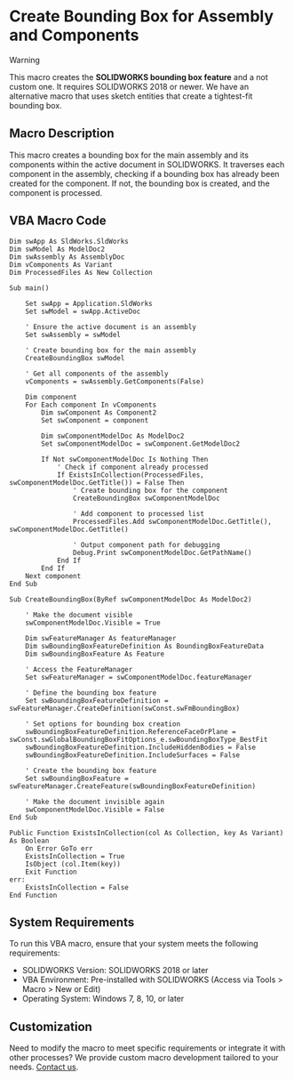 # Create Bounding Box for Assembly and Components


>[!WARNING]
> This macro creates the **SOLIDWORKS bounding box feature** and a not custom one. It requires SOLIDWORKS 2018 or newer. We have an alternative macro that uses sketch entities that create a tightest-fit bounding box.

## Macro Description

This macro creates a bounding box for the main assembly and its components within the active document in SOLIDWORKS. It traverses each component in the assembly, checking if a bounding box has already been created for the component. If not, the bounding box is created, and the component is processed.

## VBA Macro Code

```vbnet
Dim swApp As SldWorks.SldWorks
Dim swModel As ModelDoc2
Dim swAssembly As AssemblyDoc
Dim vComponents As Variant
Dim ProcessedFiles As New Collection

Sub main()

    Set swApp = Application.SldWorks
    Set swModel = swApp.ActiveDoc

    ' Ensure the active document is an assembly
    Set swAssembly = swModel
    
    ' Create bounding box for the main assembly
    CreateBoundingBox swModel
    
    ' Get all components of the assembly
    vComponents = swAssembly.GetComponents(False)
    
    Dim component
    For Each component In vComponents
        Dim swComponent As Component2
        Set swComponent = component
        
        Dim swComponentModelDoc As ModelDoc2
        Set swComponentModelDoc = swComponent.GetModelDoc2
        
        If Not swComponentModelDoc Is Nothing Then
            ' Check if component already processed
            If ExistsInCollection(ProcessedFiles, swComponentModelDoc.GetTitle()) = False Then
                ' Create bounding box for the component
                CreateBoundingBox swComponentModelDoc
                
                ' Add component to processed list
                ProcessedFiles.Add swComponentModelDoc.GetTitle(), swComponentModelDoc.GetTitle()
                
                ' Output component path for debugging
                Debug.Print swComponentModelDoc.GetPathName()
            End If
        End If
    Next component
End Sub

Sub CreateBoundingBox(ByRef swComponentModelDoc As ModelDoc2)
    
    ' Make the document visible
    swComponentModelDoc.Visible = True

    Dim swFeatureManager As featureManager
    Dim swBoundingBoxFeatureDefinition As BoundingBoxFeatureData
    Dim swBoundingBoxFeature As Feature
    
    ' Access the FeatureManager
    Set swFeatureManager = swComponentModelDoc.featureManager
    
    ' Define the bounding box feature
    Set swBoundingBoxFeatureDefinition = swFeatureManager.CreateDefinition(swConst.swFmBoundingBox)
    
    ' Set options for bounding box creation
    swBoundingBoxFeatureDefinition.ReferenceFaceOrPlane = swConst.swGlobalBoundingBoxFitOptions_e.swBoundingBoxType_BestFit
    swBoundingBoxFeatureDefinition.IncludeHiddenBodies = False
    swBoundingBoxFeatureDefinition.IncludeSurfaces = False
    
    ' Create the bounding box feature
    Set swBoundingBoxFeature = swFeatureManager.CreateFeature(swBoundingBoxFeatureDefinition)
    
    ' Make the document invisible again
    swComponentModelDoc.Visible = False
End Sub

Public Function ExistsInCollection(col As Collection, key As Variant) As Boolean
    On Error GoTo err
    ExistsInCollection = True
    IsObject (col.Item(key))
    Exit Function
err:
    ExistsInCollection = False
End Function

```


## System Requirements
To run this VBA macro, ensure that your system meets the following requirements:

- SOLIDWORKS Version: SOLIDWORKS 2018 or later
- VBA Environment: Pre-installed with SOLIDWORKS (Access via Tools > Macro > New or Edit)
- Operating System: Windows 7, 8, 10, or later

## Customization
Need to modify the macro to meet specific requirements or integrate it with other processes? We provide custom macro development tailored to your needs. [Contact us](https://bluebyte.biz/contact).